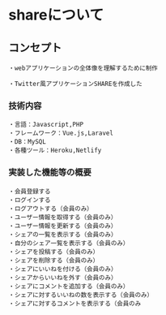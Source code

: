 # shareについて

## コンセプト
```
・webアプリケーションの全体像を理解するために制作

・Twitter風アプリケーションSHAREを作成した
```

### 技術内容
```
・言語：Javascript,PHP
・フレームワーク：Vue.js,Laravel
・DB：MySQL
・各種ツール：Heroku,Netlify
```

### 実装した機能等の概要
```
・会員登録する
・ログインする
・ログアウトする（会員のみ）
・ユーザー情報を取得する（会員のみ）
・ユーザー情報を更新する（会員のみ）
・シェアの一覧を表示する（会員のみ）
・自分のシェア一覧を表示する（会員のみ）
・シェアを投稿する（会員のみ）
・シェアを削除する（会員のみ）
・シェアにいいねを付ける（会員のみ）
・シェアからいいねを外す（会員のみ）
・シェアにコメントを追加する（会員のみ）
・シェアに対するいいねの数を表示する（会員のみ）
・シェアに対するコメントを表示する（会員のみ
```

